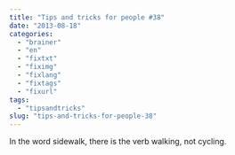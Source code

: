 ```yaml
---
title: "Tips and tricks for people #38"
date: "2013-08-18"
categories: 
  - "brainer"
  - "en"
  - "fixtxt"
  - "fiximg"
  - "fixlang"
  - "fixtags"
  - "fixurl"
tags: 
  - "tipsandtricks"
slug: "tips-and-tricks-for-people-38"
---
```


In the word sidewalk, there is the verb walking, not cycling.
